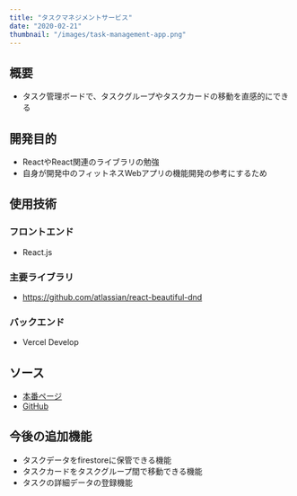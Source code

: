 ```yaml
---
title: "タスクマネジメントサービス"
date: "2020-02-21"
thumbnail: "/images/task-management-app.png"
---
```


## 概要

- タスク管理ボードで、タスクグループやタスクカードの移動を直感的にできる

## 開発目的

- ReactやReact関連のライブラリの勉強
- 自身が開発中のフィットネスWebアプリの機能開発の参考にするため

## 使用技術

### フロントエンド

- React.js

### 主要ライブラリ

- https://github.com/atlassian/react-beautiful-dnd

### バックエンド

- Vercel Develop

## ソース

- [本番ページ](https://trello-clone-three-lime.vercel.app/)
- [GitHub](https://github.com/kaity-kaity/trello-clone)

## 今後の追加機能

- タスクデータをfirestoreに保管できる機能
- タスクカードをタスクグループ間で移動できる機能
- タスクの詳細データの登録機能